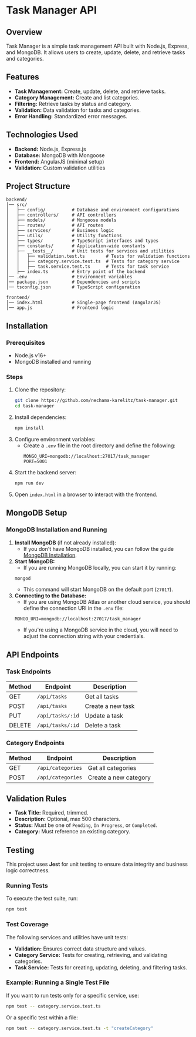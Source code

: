 # Task Manager API

## Overview

Task Manager is a simple task management API built with Node.js, Express, and MongoDB. It allows users to create, update, delete, and retrieve tasks and categories.

## Features

- **Task Management:** Create, update, delete, and retrieve tasks.
- **Category Management:** Create and list categories.
- **Filtering:** Retrieve tasks by status and category.
- **Validation:** Data validation for tasks and categories.
- **Error Handling:** Standardized error messages.

## Technologies Used

- **Backend:** Node.js, Express.js
- **Database:** MongoDB with Mongoose
- **Frontend:** AngularJS (minimal setup)
- **Validation:** Custom validation utilities

## Project Structure

```
backend/
│── src/
│   ├── config/          # Database and environment configurations
│   ├── controllers/     # API controllers
│   ├── models/          # Mongoose models
│   ├── routes/          # API routes
│   ├── services/        # Business logic
│   ├── utils/           # Utility functions
│   ├── types/           # TypeScript interfaces and types
│   ├── constants/       # Application-wide constants
│   ├── __tests__/       # Unit tests for services and utilities
│   │   ├── validation.test.ts        # Tests for validation functions
│   │   ├── category.service.test.ts  # Tests for category service
│   │   ├── task.service.test.ts      # Tests for task service
│   ├── index.ts         # Entry point of the backend
│── .env                 # Environment variables
│── package.json         # Dependencies and scripts
│── tsconfig.json        # TypeScript configuration

frontend/
│── index.html           # Single-page frontend (AngularJS)
│── app.js               # Frontend logic
```

## Installation

### Prerequisites

- Node.js v16+
- MongoDB installed and running

### Steps

1. Clone the repository:
   ```sh
   git clone https://github.com/nechama-karelitz/task-manager.git
   cd task-manager
   ```
2. Install dependencies:
   ```sh
   npm install
   ```
3. Configure environment variables:
   - Create a `.env` file in the root directory and define the following:
     ```env
     MONGO_URI=mongodb://localhost:27017/task_manager
     PORT=5001
     ```
4. Start the backend server:
   ```sh
   npm run dev
   ```
5. Open `index.html` in a browser to interact with the frontend.

## MongoDB Setup
### MongoDB Installation and Running
1. **Install MongoDB** (if not already installed):
   - If you don't have MongoDB installed, you can follow the guide [MongoDB Installation](https://www.mongodb.com/docs/manual/installation/).
2. **Start MongoDB:**
   - If you are running MongoDB locally, you can start it by running:
   ```sh
   mongod
   ```
   - This command will start MongoDB on the default port (`27017`).
3. **Connecting to the Database:**
   - If you are using MongoDB Atlas or another cloud service, you should define the connection URI in the `.env` file:
   ```env
   MONGO_URI=mongodb://localhost:27017/task_manager
   ```
   - If you're using a MongoDB service in the cloud, you will need to adjust the connection string with your credentials.

## API Endpoints

### Task Endpoints

| Method | Endpoint         | Description       |
| ------ | ---------------- | ----------------- |
| GET    | `/api/tasks`     | Get all tasks     |
| POST   | `/api/tasks`     | Create a new task |
| PUT    | `/api/tasks/:id` | Update a task     |
| DELETE | `/api/tasks/:id` | Delete a task     |

### Category Endpoints

| Method | Endpoint          | Description           |
| ------ | ----------------- | --------------------- |
| GET    | `/api/categories` | Get all categories    |
| POST   | `/api/categories` | Create a new category |

## Validation Rules

- **Task Title:** Required, trimmed.
- **Description:** Optional, max 500 characters.
- **Status:** Must be one of `Pending`, `In Progress`, or `Completed`.
- **Category:** Must reference an existing category.

## **Testing**

This project uses **Jest** for unit testing to ensure data integrity and business logic correctness.

### **Running Tests**
To execute the test suite, run:
```sh
npm test
```

### **Test Coverage**
The following services and utilities have unit tests:
- **Validation:** Ensures correct data structure and values.
- **Category Service:** Tests for creating, retrieving, and validating categories.
- **Task Service:** Tests for creating, updating, deleting, and filtering tasks.

### **Example: Running a Single Test File**
If you want to run tests only for a specific service, use:
```sh
npm test -- category.service.test.ts
```
Or a specific test within a file:
```sh
npm test -- category.service.test.ts -t "createCategory"
```
